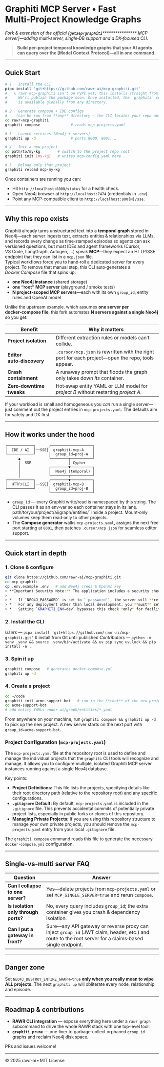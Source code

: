 # Graphiti MCP Server • Fast Multi‑Project Knowledge Graphs

*Fork & extension of the official [****`getzep/graphiti`****\*\*\*\*\*\*\*\*\*\*\*\*\*\*\*\* MCP server]—adding multi‑server, single‑DB support and a DX‑focused CLI.*

> **Build per‑project temporal knowledge graphs that your AI agents can query over the [Model Context Protocol]—all in one command.**

---

## Quick Start

```bash
# 1 · Install the CLI
pipx install 'git+https://github.com/rawr-ai/mcp-graphiti.git'
#   ↳ rawr-mcp-graphiti isn't on PyPI yet; this installs straight from Git.
#     We'll publish the package soon. Once installed, the `graphiti` command
#     is available globally from any directory.

# 2 · Generate compose + IDE configs
#    (can be run from **any** directory — the CLI locates your repo automatically)
cd rawr-mcp-graphiti
graphiti compose              # reads mcp-projects.yaml

# 3 · Launch services (Neo4j + servers)
graphiti up -d                # ports 8000, 8001, …

# 4 · Init a new project
cd path/to/my-kg        # switch to the project repo root
graphiti init [my-kg]   # writes mcp-config.yaml here

# 5 · Reload only that project
graphiti reload mcp-my-kg
```

Once containers are running you can:

- Hit `http://localhost:8000/status` for a health check.
- Open Neo4j browser at `http://localhost:7474` (credentials in `.env`).
- Point any MCP-compatible client to `http://localhost:800{N}/sse`.

---

## Why this repo exists

Graphiti already turns unstructured text into a **temporal graph** stored in Neo4j—each server ingests text, extracts entities & relationships via LLMs, and records every change as time‑stamped episodes so agents can ask versioned questions, but most IDEs and agent frameworks (Cursor, VS Code, LangGraph, Autogen, …) speak **MCP**—they expect an HTTP/SSE endpoint that they can list in a `mcp.json` file.\
Typical workflows force you to hand‑roll a dedicated server for every project. To remove that manual step, this CLI auto‑generates a *Docker Compose* file that spins up:

- **one Neo4j instance** (shared storage)
- **one “root” MCP server** (playground / smoke tests)
- **N project‑scoped MCP servers**—each with its own `group_id`, entity rules and OpenAI model

Unlike the upstream example, which assumes **one server per docker‑compose file**, this fork automates **N servers against a single Neo4j** so you get:

| Benefit                   | Why it matters                                                                                    |
| ------------------------- | ------------------------------------------------------------------------------------------------- |
| **Project isolation**     | Different extraction rules or models can’t collide.                                               |
| **Editor auto‑discovery** | `.cursor/mcp.json` is rewritten with the right port for each project—open the repo, tools appear. |
| **Crash containment**     | A runaway prompt that floods the graph only takes down *its* container.                           |
| **Zero‑downtime tweaks**  | Hot‑swap entity YAML or LLM model for *project B* without restarting *project A*.                 |

If your workload is small and homogeneous you *can* run a single server—just comment out the project entries in `mcp-projects.yaml`.  The defaults aim for safety and DX first.

---


## How it works under the hood

```text
┌────────────┐      ┌───────────────────┐
│  IDE / AI  │──SSE│  graphiti‑mcp‑A    │
└────────────┘      │  group_id=proj‑A  │
      ▲             └────────┬──────────┘
      │  SSE                 │ Cypher
      │             ┌────────▼──────────┐
      │             │  Neo4j (temporal) │
      │             └────────┬──────────┘
┌────────────┐      ┌────────▼──────────┐
│  HTTP/CLI  │──SSE│  graphiti‑mcp‑B    │
└────────────┘      │  group_id=proj‑B  │
                    └───────────────────┘
```

- `group_id` — every Graphiti write/read is namespaced by this string.  The CLI passes it as an env‑var so each container stays in its lane.
path/to/your/project/ai/graph/entities/` inside a project. Mount‑only volumes keep them read‑only to other projects.
- The **Compose generator** walks `mcp-projects.yaml`, assigns the next free port starting at `8001`, then patches `.cursor/mcp.json` for seamless editor support.

---

## Quick start in depth

### 1. Clone & configure

```bash
git clone https://github.com/rawr-ai/mcp-graphiti.git
cd mcp-graphiti
cp .env.example .env   # add Neo4j creds & OpenAI key
> **Important Security Note:** The application includes a security check to prevent the use of the default Neo4j password (`'password'`) in production environments.
>
> *   If `NEO4J_PASSWORD` is set to `'password'`, the server will **refuse to start** and raise an error *unless* the `GRAPHITI_ENV` environment variable is explicitly set to `'dev'` or `'development'`.
> *   For any deployment other than local development, you **must** set `NEO4J_PASSWORD` to a strong, unique password in your `.env` file.
> *   Setting `GRAPHITI_ENV=dev` bypasses this check *only* for facilitating local development setups. Do **not** use `GRAPHITI_ENV=dev` in production.

```

### 2. Install the CLI

*Users* — `pipx install 'git+https://github.com/rawr-ai/mcp-graphiti.git'`  # install from Git until published
*Contributors* — `python -m venv .venv && source .venv/bin/activate && uv pip sync uv.lock && pip install -e .`

### 3. Spin it up

```bash
graphiti compose   # generates docker-compose.yml
graphiti up -d
```

### 4. Create a project

```bash
cd ~/code
graphiti init acme‑support‑bot   # run in the **root** of the new project repo
cd acme‑support‑bot
# add entity YAMLs under ai/graph/entities/*.yaml
```

From anywhere on your machine, run `graphiti compose && graphiti up -d` to pick up the new project.  A new server starts on the next port with `group_id=acme-support-bot`.


### Project Configuration (`mcp-projects.yaml`)

The `mcp-projects.yaml` file at the repository root is used to define and manage the individual projects that the `graphiti` CLI tools will recognize and manage. It allows you to configure multiple, isolated Graphiti MCP server instances running against a single Neo4j database.

Key points:

*   **Project Definitions:** This file lists the projects, specifying details like their root directory path (relative to the repository root) and any specific configurations.
*   **`.gitignore` Default:** By default, `mcp-projects.yaml` is included in the `.gitignore` file. This prevents accidental commits of potentially private project lists, especially in public forks or clones of this repository.
*   **Managing Private Projects:** If you are using this repository structure to manage your own private projects, you should remove the `mcp-projects.yaml` entry from your local `.gitignore` file.

The `graphiti compose` command reads this file to generate the necessary `docker-compose.yml` configuration.

---

## Single‑vs‑multi server FAQ

|  Question                            |  Answer                                                                                                                                                |
| ------------------------------------ | ------------------------------------------------------------------------------------------------------------------------------------------------------ |
| **Can I collapse to one server?**    | Yes—delete projects from `mcp-projects.yaml` or set `MCP_SINGLE_SERVER=true` and rerun `compose`.                                                      |
| **Is isolation only through ports?** | No, every query includes `group_id`; the extra container gives you crash & dependency isolation.                                                       |
| **Can I put a gateway in front?**    | Sure—any API gateway or reverse proxy can inject `group_id` (JWT claim, header, etc.) and route to the root server for a claims‑based single endpoint. |

---

## Danger zone

Set `NEO4J_DESTROY_ENTIRE_GRAPH=true` **only when you really mean to wipe ALL projects.** The next `graphiti up` will obliterate every node, relationship and episode.

---

## Roadmap & contributions

- **RAWR CLI integration** — expose everything here under a `rawr graph` subcommand to drive the whole RAWR stack with one top‑level tool.
- **`graphiti prune`** — one‑liner to garbage‑collect orphaned `group_id` graphs and reclaim Neo4j disk space.

PRs and issues welcome!

---

© 2025 rawr‑ai • MIT License

